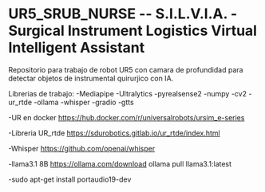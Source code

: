 # UR5_SRUB_NURSE -- S.I.L.V.I.A. - Surgical Instrument Logistics Virtual Intelligent Assistant
Repositorio para trabajo de robot UR5 con camara de profundidad para detectar objetos de instrumental quirurjico con IA.

Librerias de trabajo:
-Mediapipe
-Ultralytics
-pyrealsense2
-numpy
-cv2
-ur_rtde
-ollama
-whisper
-gradio
-gtts

-UR en docker
https://hub.docker.com/r/universalrobots/ursim_e-series

-Libreria UR_rtde
https://sdurobotics.gitlab.io/ur_rtde/index.html

-Whisper
https://github.com/openai/whisper

-llama3.1 8B
https://ollama.com/download
    ollama pull llama3.1:latest


-sudo apt-get install portaudio19-dev
